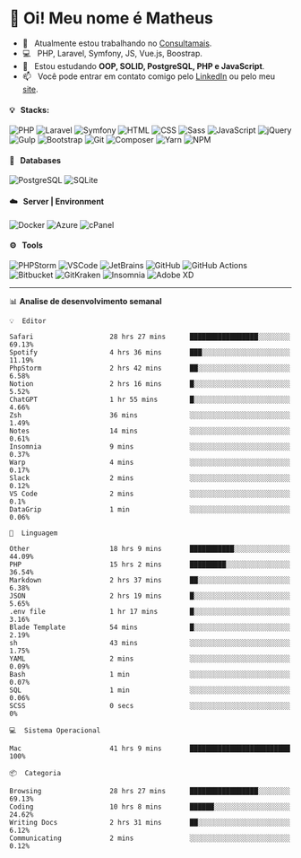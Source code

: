 # 👋 Oi! Meu nome é Matheus

- 🔭 &nbsp; Atualmente estou trabalhando no [Consultamais](https://consultamais.com.br/).
- 💻 &nbsp; PHP, Laravel, Symfony, JS, Vue.js, Boostrap.
- 🌱 &nbsp; Estou estudando **OOP, SOLID, PostgreSQL, PHP e JavaScript**.
- 📫 &nbsp; Você pode entrar em contato comigo pelo [LinkedIn](https://www.linkedin.com/in/matheuscamargoxavier/) ou pelo meu [site](https://matheuscamargo.co).

#### 💡 &nbsp; Stacks:
![PHP](https://img.shields.io/badge/-PHP-777BB4?&logo=php&logoColor=FFFFFF)
![Laravel](https://img.shields.io/badge/-Laravel-FF2D20?&logo=laravel&logoColor=FFFFFF)
![Symfony](https://img.shields.io/badge/-Symfony-000000?&logo=symfony&logoColor=FFFFFF)
![HTML](https://img.shields.io/badge/-HTML-E34F26?&logo=html5&logoColor=FFFFFF)
![CSS](https://img.shields.io/badge/-CSS-1572B6?&logo=css3&logoColor=FFFFFF)
![Sass](https://img.shields.io/badge/-Sass-CC6699?&logo=sass&logoColor=FFFFFF)
![JavaScript](https://img.shields.io/badge/-JavaScript-F7DF1E?&logo=javascript&logoColor=FFFFFF)
![jQuery](https://img.shields.io/badge/-jQuery-0769AD?&logo=jquery&logoColor=FFFFFF)
![Gulp](https://img.shields.io/badge/-Gulp-CF4647?&logo=gulp&logoColor=FFFFFF)
![Bootstrap](https://img.shields.io/badge/-Bootstrap-7952B3?&logo=bootstrap&logoColor=FFFFFF)
![Git](https://img.shields.io/badge/-Git-F05032?&logo=git&logoColor=FFFFFF)
![Composer](https://img.shields.io/badge/-Composer-885630?&logo=composer&logoColor=FFFFFF)
![Yarn](https://img.shields.io/badge/-Yarn-2C8EBB?&logo=yarn&logoColor=FFFFFF)
![NPM](https://img.shields.io/badge/-npm-CB3837?&logo=npm&logoColor=FFFFFF)

#### 💾 &nbsp; Databases
![PostgreSQL](https://img.shields.io/badge/-PostgreSQL-336791?&logo=PostgreSQL&logoColor=FFFFFF)
![SQLite](https://img.shields.io/badge/-SQLite-003B57?&logo=SQLite&logoColor=FFFFFF)

#### ☁️ &nbsp; Server | Environment
![Docker](https://img.shields.io/badge/-Docker-2496ED?&logo=docker&logoColor=FFFFFF)
![Azure](https://img.shields.io/badge/-Azure-0089D6?&logo=microsoft%20azure&logoColor=FFFFFF)
![cPanel](https://img.shields.io/badge/-cPanel-FF6C2C?&logo=cpanel&logoColor=FFFFFF)

#### ⚙️ &nbsp; Tools
![PHPStorm](https://img.shields.io/badge/-PHPStorm-000000?&logo=PHPStorm&logoColor=FFFFFF)
![VSCode](https://img.shields.io/badge/-VSCode-007ACC?&logo=Visual%20Studio%20Code&logoColor=FFFFFF) 
![JetBrains](https://img.shields.io/badge/-JetBrains-000000?&logo=jetbrains&logoColor=FFFFFF) 
![GitHub](https://img.shields.io/badge/-GitHub-181717?&logo=github&logoColor=FFFFFF) 
![GitHub Actions](https://img.shields.io/badge/-GitHub%20Actions-181717?&logo=GitHub%20Actions&logoColor=FFFFFF) 
![Bitbucket](https://img.shields.io/badge/-Bitbucket-0052CC?&logo=bitbucket&logoColor=FFFFFF)
![GitKraken](https://img.shields.io/badge/-GitKraken-179287?&logo=GitKraken&logoColor=FFFFFF)
![Insomnia](https://img.shields.io/badge/-Insomnia-5849BE?&logo=Insomnia&logoColor=FFFFFF)
![Adobe XD](https://img.shields.io/badge/-Adobe%20XD-FF61F6?&logo=adobe%20xd&logoColor=FFFFFF) 
_______

📊  **Analise de desenvolvimento semanal**
```text
💡  Editor

Safari                   28 hrs 27 mins      █████████████████░░░░░░░░     69.13%
Spotify                  4 hrs 36 mins       ███░░░░░░░░░░░░░░░░░░░░░░     11.19%
PhpStorm                 2 hrs 42 mins       ██░░░░░░░░░░░░░░░░░░░░░░░      6.58%
Notion                   2 hrs 16 mins       █░░░░░░░░░░░░░░░░░░░░░░░░      5.52%
ChatGPT                  1 hr 55 mins        █░░░░░░░░░░░░░░░░░░░░░░░░      4.66%
Zsh                      36 mins             ░░░░░░░░░░░░░░░░░░░░░░░░░      1.49%
Notes                    14 mins             ░░░░░░░░░░░░░░░░░░░░░░░░░      0.61%
Insomnia                 9 mins              ░░░░░░░░░░░░░░░░░░░░░░░░░      0.37%
Warp                     4 mins              ░░░░░░░░░░░░░░░░░░░░░░░░░      0.17%
Slack                    2 mins              ░░░░░░░░░░░░░░░░░░░░░░░░░      0.12%
VS Code                  2 mins              ░░░░░░░░░░░░░░░░░░░░░░░░░       0.1%
DataGrip                 1 min               ░░░░░░░░░░░░░░░░░░░░░░░░░      0.06%
```
```text
💬  Linguagem

Other                    18 hrs 9 mins       ███████████░░░░░░░░░░░░░░     44.09%
PHP                      15 hrs 2 mins       █████████░░░░░░░░░░░░░░░░     36.54%
Markdown                 2 hrs 37 mins       ██░░░░░░░░░░░░░░░░░░░░░░░      6.38%
JSON                     2 hrs 19 mins       █░░░░░░░░░░░░░░░░░░░░░░░░      5.65%
.env file                1 hr 17 mins        █░░░░░░░░░░░░░░░░░░░░░░░░      3.16%
Blade Template           54 mins             █░░░░░░░░░░░░░░░░░░░░░░░░      2.19%
sh                       43 mins             ░░░░░░░░░░░░░░░░░░░░░░░░░      1.75%
YAML                     2 mins              ░░░░░░░░░░░░░░░░░░░░░░░░░      0.09%
Bash                     1 min               ░░░░░░░░░░░░░░░░░░░░░░░░░      0.07%
SQL                      1 min               ░░░░░░░░░░░░░░░░░░░░░░░░░      0.06%
SCSS                     0 secs              ░░░░░░░░░░░░░░░░░░░░░░░░░         0%
```
```text
💻  Sistema Operacional

Mac                      41 hrs 9 mins       █████████████████████████       100%
```
```text
📦  Categoria

Browsing                 28 hrs 27 mins      █████████████████░░░░░░░░     69.13%
Coding                   10 hrs 8 mins       ██████░░░░░░░░░░░░░░░░░░░     24.62%
Writing Docs             2 hrs 31 mins       ██░░░░░░░░░░░░░░░░░░░░░░░      6.12%
Communicating            2 mins              ░░░░░░░░░░░░░░░░░░░░░░░░░      0.12%
```

